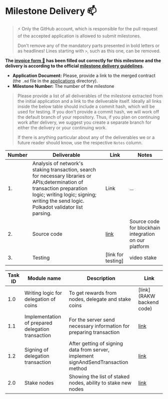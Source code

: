 # Milestone Delivery :mailbox:

> ⚡ Only the GitHub account, which is responsible for the pull request of the accepted application is allowed to submit milestones. 
> 
> Don't remove any of the mandatory parts presented in bold letters or as headlines! Lines starting with `>`, such as this one, can be removed.

**The [invoice form :pencil:](https://docs.google.com/forms/d/e/1FAIpQLSfmNYaoCgrxyhzgoKQ0ynQvnNRoTmgApz9NrMp-hd8mhIiO0A/viewform) has been filled out correctly for this milestone and the delivery is according to the official [milestone delivery guidelines](https://github.com/w3f/General-Grants-Program/blob/master/grants/milestone-deliverables-guidelines.md).**  

* **Application Document:** Please, provide a link to the merged contract (the `.md` file in the [applications](https://github.com/w3f/Open-Grants-Program/tree/master/applications) directory). 
* **Milestone Number:** The number of the milestone

> Please provide a list of all deliverables of the milestone extracted from the initial application and a link to the deliverable itself. Ideally all links inside the below table should include a commit hash, which will be used for testing. If you don't provide a commit hash, we will work off the default branch of your repository. Thus, if you plan on continuing work after delivery, we suggest you create a separate branch for either the delivery or your continuing work. 
> 
> If there is anything particular about any of the deliverables we or a future reader should know, use the respective `Notes` column.

| Number | Deliverable | Link | Notes |
| ------------- | ------------- | ------------- |------------- |
| 1. | Analysis of network's staking transaction, search for necessary libraries or APIs;determination of transaction preparation logic; writing logic; signing; writing the send logic. Polkadot validator list parsing. |Link| ...| 
| 2.  |Source code|[link ](https://gitlab.com/gregory.shabalov/citadel_core/-/blob/dev/imports/iPolkadot.js)| Source code for blockhain integration on our platform |
| 3.  |Testing| [link for testing]| video stake |


| Task ID | Module name | Description | Link |
| ------ | ----------- | ---- | ----- |
| 1.0 | Writing logic for delegation of coins| To get rewards from nodes, delegate and stake coins | [link](RAKW backend code) |
| 1.1 | Implementation of prepared delegation transaction | For the server send necessary information for preparing transaction | [link](https://github.com/Eranity/citadelpolkadot/blob/main/preparestake.js) |
| 1.2 | Signing of delegation transaction | After getting of signing data from server, implement signAndSendTransaction method | [link](https://github.com/Eranity/citadelpolkadot/blob/main/stake.js) |
| 2.0 | Stake nodes | Showing the list of staked nodes, ability to stake new nodes | [link](https://github.com/Eranity/citadelpolkadot/tree/main/stakenodes) |
